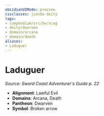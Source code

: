 ```yaml
---
obsidianUIMode: preview
cssclasses: json5e-deity
tags:
- compendium/src/5e/scag
- deity/dwarven
- domain/arcana
- domain/death
aliases: 
- Laduguer
---
```

# Laduguer
*Source: Sword Coast Adventurer's Guide p. 22* 

- **Alignment**: Lawful Evil
- **Domains**: Arcana, Death
- **Pantheon**: Dwarven
- **Symbol**: Broken arrow
